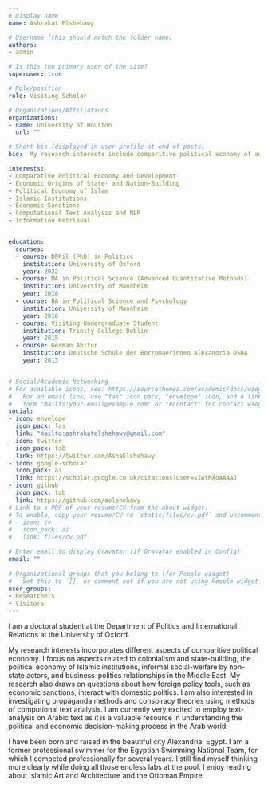 ```yaml
---
# Display name
name: Ashrakat Elshehawy

# Username (this should match the folder name)
authors:
- admin

# Is this the primary user of the site?
superuser: true

# Role/position
role: Visiting Scholar

# Organizations/Affiliations
organizations:
- name: University of Houston
  url: ""

# Short bio (displayed in user profile at end of posts)
bio:  My research interests include comparitive political economy of authoritarian regimes. I am interested in aspects related to colonialism and state-building, the political economy of Islamic institutions, informal social-welfare by non-state actors, and business-politics relationships in the Middle East. My research also draws on questions about how foreign policy tools, such as economic sanctions, interact with domestic politics. I am also interested in investigating propaganda methods and conspiracy theories using methods of computional text analysis. 

interests:
- Comparative Political Economy and Development
- Economic Origins of State- and Nation-Building
- Political Economy of Islam
- Islamic Institutions
- Economic Sanctions
- Computational Text Analysis and NLP
- Information Retrieval


education:
  courses:
  - course: DPhil (PhD) in Politics
    institution: University of Oxford
    year: 2022
  - course: MA in Political Science (Advanced Quantitative Methods)
    institution: University of Mannheim 
    year: 2018
  - course: BA in Political Science and Psychology
    institution: University of Mannheim
    year: 2016
  - course: Visiting Undergraduate Student 
    institution: Trinity College Dublin
    year: 2015
  - course: German Abitur
    institution: Deutsche Schule der Borromaerinnen Alexandria DSBA
    year: 2013


# Social/Academic Networking
# For available icons, see: https://sourcethemes.com/academic/docs/widgets/#icons
#   For an email link, use "fas" icon pack, "envelope" icon, and a link in the
#   form "mailto:your-email@example.com" or "#contact" for contact widget.
social:
- icon: envelope
  icon_pack: fas
  link: "mailto:ashrakatelshehawy@gmail.com"
- icon: twitter
  icon_pack: fab
  link: https://twitter.com/AshaElshehawy
- icon: google-scholar
  icon_pack: ai
  link: https://scholar.google.co.uk/citations?user=sIwtMXoAAAAJ
- icon: github
  icon_pack: fab
  link: https://github.com/aelshehawy
# Link to a PDF of your resume/CV from the About widget.
# To enable, copy your resume/CV to `static/files/cv.pdf` and uncomment the lines below.  
# - icon: cv
#   icon_pack: ai
#   link: files/cv.pdf

# Enter email to display Gravatar (if Gravatar enabled in Config)
email: ""
  
# Organizational groups that you belong to (for People widget)
#   Set this to `[]` or comment out if you are not using People widget.  
user_groups:
- Researchers
- Visitors
---
```



I am a doctoral student at the Department of Politics and International Relations at the University of Oxford.

My research interests incorporates different aspects of comparitive political economy. I focus on aspects related to colonialism and state-building, the political economy of Islamic institutions, informal social-welfare by non-state actors, and business-politics relationships in the Middle East. My research also draws on questions about how foreign policy tools, such as economic sanctions, interact with domestic politics. I am also interested in investigating propaganda methods and conspiracy theories using methods of computional text analysis. I am currently very excited to employ text-analysis on Arabic text as it is a valuable resource in understanding the political and economic decision-making process in the Arab world.  

I have been born and raised in the beautiful city Alexandria, Egypt. I am a former professional swimmer for the Egyptian Swimming National Team, for which I competed professionally for several years. I still find myself thinking more clearly while doing all those endless labs at the pool. I enjoy reading about Islamic Art and Architecture and the Ottoman Empire.
